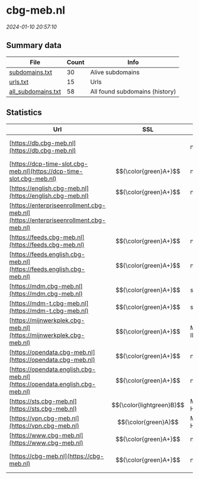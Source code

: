 # cbg-meb.nl
*2024-01-10 20:57:10*
## Summary data
| File       | Count | Info |
|------------|-------|------|
|[subdomains.txt](/data/cbg-meb.nl/subdomains.txt)|30|Alive subdomains|
|[urls.txt](/data/cbg-meb.nl/urls.txt)|15|Urls|
|[all_subdomains.txt](/data/cbg-meb.nl/all_subdomains.txt)|58|All found subdomains (history)|
## Statistics
| Url | SSL | Server | Cookie | HSTS | CSP | XFO | XXP | RP | Tech |Title |
|------------|-------|------|------|------|------|------|------|------|------|------|
|[https://db.cbg-meb.nl](https://db.cbg-meb.nl)| |nginx|:warning: |:white_check_mark: | |:white_check_mark: |:white_check_mark: |:white_check_mark: |HSTS Nginx|301 Moved Perman...|
|[https://dcp-time-slot.cbg-meb.nl](https://dcp-time-slot.cbg-meb.nl)| $${\color{green}A+}$$ |nginx|:warning: |:white_check_mark: | |:white_check_mark: |:white_check_mark: |:white_check_mark: |HSTS Nginx Phusi...|CBG/MEB Timeslot...|
|[https://english.cbg-meb.nl](https://english.cbg-meb.nl)| $${\color{green}A+}$$ |nginx| |:white_check_mark: |:warning: |:white_check_mark: |:white_check_mark: |:white_check_mark: |Bloomreach HSTS...|Home | Medicines...|
|[https://enterpriseenrollment.cbg-meb.nl](https://enterpriseenrollment.cbg-meb.nl)| || | | | | |:white_check_mark: |HSTS||
|[https://feeds.cbg-meb.nl](https://feeds.cbg-meb.nl)| $${\color{green}A+}$$ |nginx| |:white_check_mark: | |:white_check_mark: |:white_check_mark: |:white_check_mark: |HSTS Nginx||
|[https://feeds.english.cbg-meb.nl](https://feeds.english.cbg-meb.nl)| $${\color{green}A+}$$ |nginx| |:white_check_mark: | |:white_check_mark: |:white_check_mark: |:white_check_mark: |HSTS Nginx||
|[https://mdm.cbg-meb.nl](https://mdm.cbg-meb.nl)| $${\color{green}A+}$$ |server| | |:warning: |:white_check_mark: |:white_check_mark: |:white_check_mark: ||302 Found|
|[https://mdm-t.cbg-meb.nl](https://mdm-t.cbg-meb.nl)| $${\color{green}A+}$$ |server| | |:warning: |:white_check_mark: |:white_check_mark: |:white_check_mark: ||302 Found|
|[https://mijnwerkplek.cbg-meb.nl](https://mijnwerkplek.cbg-meb.nl)| $${\color{green}A+}$$ |Microsoft-IIS/10...|:o: |:white_check_mark: | | | |:white_check_mark: |HSTS IIS:10.0 Mi...|Document Moved|
|[https://opendata.cbg-meb.nl](https://opendata.cbg-meb.nl)| $${\color{green}A+}$$ |nginx| |:white_check_mark: | |:white_check_mark: |:white_check_mark: |:white_check_mark: |HSTS Nginx||
|[https://opendata.english.cbg-meb.nl](https://opendata.english.cbg-meb.nl)| $${\color{green}A+}$$ |nginx| |:white_check_mark: | |:white_check_mark: |:white_check_mark: |:white_check_mark: |HSTS Nginx||
|[https://sts.cbg-meb.nl](https://sts.cbg-meb.nl)| $${\color{lightgreen}B}$$ |Microsoft-HTTPAP...| | | | | |:white_check_mark: |Microsoft HTTPAP...|Not Found|
|[https://vpn.cbg-meb.nl](https://vpn.cbg-meb.nl)| $${\color{green}A}$$ |Microsoft-HTTPAP...| | | | | |:white_check_mark: |Microsoft HTTPAP...|Not Found|
|[https://www.cbg-meb.nl](https://www.cbg-meb.nl)| $${\color{green}A+}$$ |nginx| |:white_check_mark: |:warning: |:white_check_mark: |:white_check_mark: |:white_check_mark: |Bloomreach HSTS...|Home | College t...|
|[https://cbg-meb.nl](https://cbg-meb.nl)| $${\color{green}A+}$$ |nginx| |:white_check_mark: |:warning: |:white_check_mark: |:white_check_mark: |:white_check_mark: |HSTS Nginx|301 Moved Perman...|